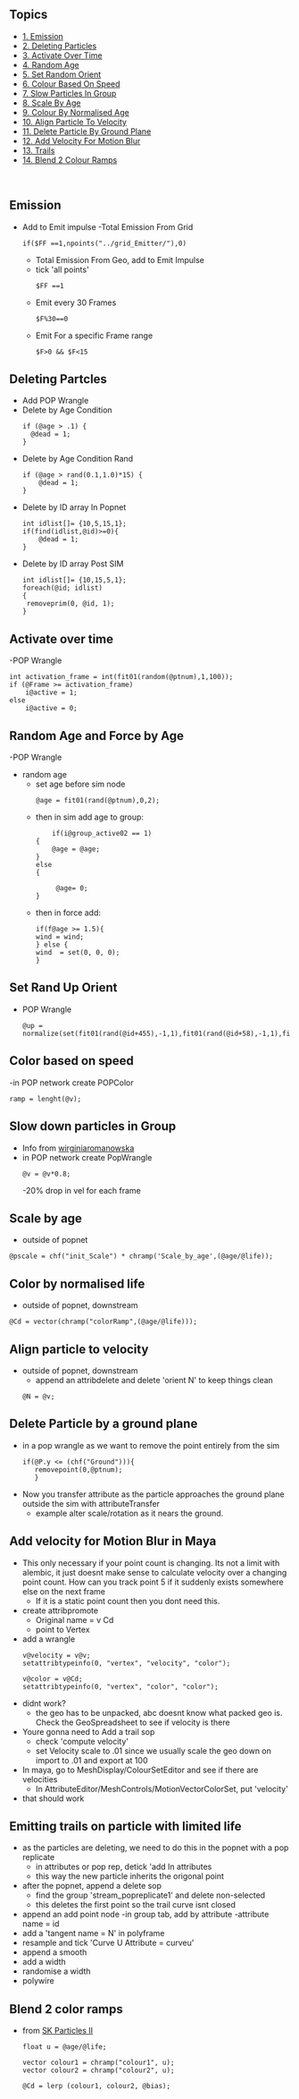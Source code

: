 ## Topics
* [1. Emission](#emission)
* [2. Deleting Particles](#deleting-partcles)
* [3. Activate Over Time](#activate-over-time)
* [4. Random Age](#random-age-and-force-by-age)
* [5. Set Random Orient](#set-rand-up-orient)
* [6. Colour Based On Speed](#color-based-on-speed)
* [7. Slow Particles In Group](#slow-down-particles-in-group)
* [8. Scale By Age](#scale-by-age)
* [9. Colour By Normalised Age](#color-by-normalised-life)
* [10. Align Particle To Velocity](#align-particle-to-velocity)
* [11. Delete Particle By Ground Plane](#delete-particle-by-a-ground-plane)
* [12. Add Velocity For Motion Blur](#add-velocity-for-motion-blur-in-maya)
* [13. Trails](#emitting-trails-on-particle-with-limited-life)
* [14. Blend 2 Colour Ramps](#blend-2-color-ramps)


<br>

## Emission
- Add to Emit impulse
  -Total Emission From Grid
    ```
    if($FF ==1,npoints("../grid_Emitter/"),0)
    ```
  - Total Emission From Geo, add to Emit Impulse
  - tick 'all points'
      ```
      $FF ==1
      ```
  - Emit every 30 Frames
    ```
    $F%30==0
    ```
  - Emit For a specific Frame range
    ```
    $F>0 && $F<15
    ```
    

## Deleting Partcles
- Add POP Wrangle
- Delete by Age Condition
  ```
  if (@age > .1) {
    @dead = 1;
  }
  ```
- Delete by Age Condition Rand
  ```
  if (@age > rand(0.1,1.0)*15) {
      @dead = 1;
  }
  ```
- Delete by ID array In Popnet
  ```
  int idlist[]= {10,5,15,1};
  if(find(idlist,@id)>=0){
      @dead = 1;
  }
  ```
- Delete by ID array Post SIM
  ```
  int idlist[]= {10,15,5,1};
  foreach(@id; idlist)
  {
   removeprim(0, @id, 1);
  }
  ```
## Activate over time
-POP Wrangle
  ```
  int activation_frame = int(fit01(random(@ptnum),1,100));
  if (@Frame >= activation_frame)
      i@active = 1;
  else
      i@active = 0;
  ```
## Random Age and Force by Age
-POP Wrangle
- random age
  - set age before sim node
    ```
    @age = fit01(rand(@ptnum),0,2);
    ```
  - then in sim add age to group:
    ```
        if(i@group_active02 == 1)
    {
        @age = @age;
    }    
    else
    {

         @age= 0;
    }
    ```
  - then in force add:
    ```
    if(f@age >= 1.5){
    wind = wind;
    } else {
    wind  = set(0, 0, 0);
    }
    ```
## Set Rand Up Orient
- POP Wrangle
  ```
  @up = normalize(set(fit01(rand(@id+455),-1,1),fit01(rand(@id+58),-1,1),fit01(rand(@id+986),-1,1)));
  ```
## Color based on speed
-in POP network create POPColor
  ```
  ramp = lenght(@v);
  ```
## Slow down particles in Group
- Info from [wirginiaromanowska](https://github.com/wirginiaromanowska/Notes_On_Things/blob/master/Houdini_Particles.md#12-slow-down-particles-in-certain-grouop)
- in POP network create PopWrangle
  ```
  @v = @v*0.8;
  ```
  -20% drop in vel for each frame
  
## Scale by age
- outside of popnet
```
@pscale = chf("init_Scale") * chramp('Scale_by_age',(@age/@life));
```
## Color by normalised life
- outside of popnet, downstream
```
@Cd = vector(chramp("colorRamp",(@age/@life)));
```
## Align particle to velocity
- outside of popnet, downstream
  - append an attribdelete and delete 'orient N' to keep things clean
  ```
  @N = @v;
  ```
## Delete Particle by a ground plane
 - in a pop wrangle as we want to remove the point entirely from the sim
   ```
   if(@P.y <= (chf("Ground"))){
      removepoint(0,@ptnum);
      }
    ```
  - Now you transfer attribute as the particle approaches the ground plane outside the sim with attributeTransfer
    - example alter scale/rotation as it nears the ground.
## Add velocity for Motion Blur in Maya
- This only necessary if your point count is changing. Its not a limit with alembic, it just doesnt make sense to calculate velocity over a changing point count. How can you track point 5 if it suddenly exists somewhere else on the next frame
  - If it is a static point count then you dont need this.
- create attribpromote
  - Original name = v Cd
  - point to Vertex
- add a wrangle
  ```
  v@velocity = v@v;
  setattribtypeinfo(0, "vertex", "velocity", "color");

  v@color = v@Cd;
  setattribtypeinfo(0, "vertex", "color", "color");
  ```
- didnt work?
  - the geo has to be unpacked, abc doesnt know what packed geo is. Check the GeoSpreadsheet to see if velocity is there 
- Youre gonna need to Add a trail sop
  - check  'compute velocity'
  - set Velocity scale to .01 since we usually scale the geo down on import to .01 and export at 100
- In maya, go to MeshDisplay/ColourSetEditor and see if there are velocities
  - In AttributeEditor/MeshControls/MotionVectorColorSet, put 'velocity'
- that should work

## Emitting trails on particle with limited life
- as the particles are deleting, we need to do this in the popnet with a pop replicate
  - in attributes or pop rep, detick 'add In attributes
  - this way the new particle inherits the origonal point
- after the popnet, append a delete sop
  - find the group 'stream_popreplicate1' and delete non-selected
  - this deletes the first point so the trail curve isnt closed
- append an add point node
  -in group tab, add by attribute
  -attribute name = id
- add a 'tangent name = N' in polyframe
- resample and tick 'Curve U Attribute = curveu'
- append a smooth
- add a width
- randomise a width
- polywire
## Blend 2 color ramps
- from [SK Particles II](https://vimeo.com/247882445)
  ```
  float u = @age/@life;

  vector colour1 = chramp("colour1", u);
  vector colour2 = chramp("colour2", u);

  @Cd = lerp (colour1, colour2, @bias);
  ```
